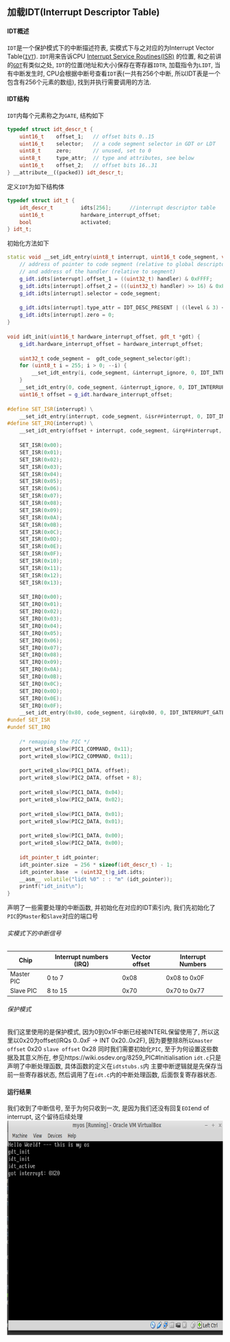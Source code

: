 ## 加载IDT(Interrupt Descriptor Table)

#### IDT概述

`IDT`是一个保护模式下的中断描述符表, 实模式下与之对应的为Interrupt Vector Table([`IVT`](https://wiki.osdev.org/IVT)). `IDT`用来告诉CPU [Interrupt Service Routines(ISR)](https://wiki.osdev.org/Interrupt_Service_Routines) 的位置, 和之前讲的[`GDT`](https://github.com/anpufeng/myos/tree/master/03-gdt)有类似之处, `IDT`的位置(地址和大小)保存在寄存器`IDTR`, 加载指令为`LIDT`, 当有中断发生时, CPU会根据中断号查看`IDT`表(一共有256个中断, 所以IDT表是一个包含有256个元素的数组), 找到并执行需要调用的方法.

#### IDT结构
 `IDT`内每个元素称之为`GATE`, 结构如下 
```CPP
typedef struct idt_descr_t {
	uint16_t    offset_1;   // offset bits 0..15
	uint16_t    selector;   // a code segment selector in GDT or LDT
	uint8_t     zero;       // unused, set to 0
	uint8_t     type_attr;  // type and attributes, see below
	uint16_t    offset_2;   // offset bits 16..31
} __attribute__((packed)) idt_descr_t;
```

定义`IDT`为如下结构体
```CPP
typedef struct idt_t {
	idt_descr_t         idts[256];		//interrupt descriptor table
	uint16_t            hardware_interrupt_offset;
	bool                activated;
} idt_t;
```

初始化方法如下

```CPP
static void __set_idt_entry(uint8_t interrupt, uint16_t code_segment, void (*handler)(), uint8_t level, uint8_t type) {
    // address of pointer to code segment (relative to global descriptor table)
    // and address of the handler (relative to segment)
    g_idt.idts[interrupt].offset_1 = ((uint32_t) handler) & 0xFFFF;
    g_idt.idts[interrupt].offset_2 = (((uint32_t) handler) >> 16) & 0xFFFF;
    g_idt.idts[interrupt].selector = code_segment;

    g_idt.idts[interrupt].type_attr = IDT_DESC_PRESENT | ((level & 3) << 5) | type;
    g_idt.idts[interrupt].zero = 0;
}

void idt_init(uint16_t hardware_interrupt_offset, gdt_t *gdt) {
    g_idt.hardware_interrupt_offset = hardware_interrupt_offset;

	uint32_t code_segment =  gdt_code_segment_selector(gdt);
    for (uint8_t i = 255; i > 0; --i) {
        __set_idt_entry(i, code_segment, &interrupt_ignore, 0, IDT_INTERRUPT_GATE);
    }
    __set_idt_entry(0, code_segment, &interrupt_ignore, 0, IDT_INTERRUPT_GATE);
    uint16_t offset = g_idt.hardware_interrupt_offset;

#define SET_ISR(interrupt) \
    __set_idt_entry(interrupt, code_segment, &isr##interrupt, 0, IDT_INTERRUPT_GATE);
#define SET_IRQ(interrupt) \
    __set_idt_entry(offset + interrupt, code_segment, &irq##interrupt, 0, IDT_INTERRUPT_GATE);

    SET_ISR(0x00);
    SET_ISR(0x01);
    SET_ISR(0x02);
    SET_ISR(0x03);
    SET_ISR(0x04);
    SET_ISR(0x05);
    SET_ISR(0x06);
    SET_ISR(0x07);
    SET_ISR(0x08);
    SET_ISR(0x09);
    SET_ISR(0x0A);
    SET_ISR(0x0B);
    SET_ISR(0x0C);
    SET_ISR(0x0D);
    SET_ISR(0x0E);
    SET_ISR(0x0F);
    SET_ISR(0x10);
    SET_ISR(0x11);
    SET_ISR(0x12);
    SET_ISR(0x13);

    SET_IRQ(0x00);
    SET_IRQ(0x01);
    SET_IRQ(0x02);
    SET_IRQ(0x03);
    SET_IRQ(0x04);
    SET_IRQ(0x05);
    SET_IRQ(0x06);
    SET_IRQ(0x07);
    SET_IRQ(0x08);
    SET_IRQ(0x09);
    SET_IRQ(0x0A);
    SET_IRQ(0x0B);
    SET_IRQ(0x0C);
    SET_IRQ(0x0D);
    SET_IRQ(0x0E);
    SET_IRQ(0x0F);
    __set_idt_entry(0x80, code_segment, &irq0x80, 0, IDT_INTERRUPT_GATE);
#undef SET_ISR
#undef SET_IRQ

    /* remapping the PIC */
    port_write8_slow(PIC1_COMMAND, 0x11);
    port_write8_slow(PIC2_COMMAND, 0x11);

    port_write8_slow(PIC1_DATA, offset);
    port_write8_slow(PIC2_DATA, offset + 8);

    port_write8_slow(PIC1_DATA, 0x04);
    port_write8_slow(PIC2_DATA, 0x02);

    port_write8_slow(PIC1_DATA, 0x01);
    port_write8_slow(PIC2_DATA, 0x01);

    port_write8_slow(PIC1_DATA, 0x00);
    port_write8_slow(PIC2_DATA, 0x00);

    idt_pointer_t idt_pointer;
    idt_pointer.size  = 256 * sizeof(idt_descr_t) - 1;
    idt_pointer.base  = (uint32_t)g_idt.idts;
    __asm__ volatile("lidt %0" : : "m" (idt_pointer));
    printf("idt_init\n");
}
```


 
声明了一些需要处理的中断函数, 并初始化在对应的IDT索引内, 
我们先初始化了`PIC`的`Master`和`Slave`对应的端口号

###### 实模式下的中断信号

| Chip        | Interrupt numbers (IRQ) | Vector offset |  Interrupt Numbers|
| ------------| ----------------------- |---------------|------------------ |
| Master PIC  | 0 to 7                  | 0x08          | 0x08 to 0x0F      |
| Slave PIC   | 8 to 15                 | 0x70          | 0x70 to 0x77      |

###### 保护模式
我们这里使用的是保护模式, 因为0到0x1F中断已经被INTERL保留使用了, 所以这里以0x20为offset(IRQs 0..0xF -> INT 0x20..0x2F), 因为要整除8所以`master offset` 0x20 `slave offset` 0x28
同时我们需要初始化`PIC`, 至于为何设置这些数据及其意义所在, 参见https://wiki.osdev.org/8259_PIC#Initialisation
`idt.c`只是声明了中断处理函数, 具体函数的定义在`idtstubs.s`内
主要中断逻辑就是先保存当前一些寄存器状态, 然后调用了在`idt.c`内的中断处理函数, 后面恢复寄存器状态.


#### 运行结果
我们收到了中断信号, 至于为何只收到一次, 是因为我们还没有回复`EOI`end of interrupt, 这个留待后续处理
<img src="https://github.com/anpufeng/myos/blob/master/image/05-idt.jpg" width="600" height="500">





